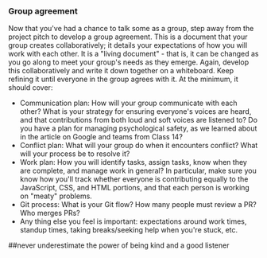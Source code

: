 
### Group agreement
Now that you've had a chance to talk some as a group, step away from the project pitch to develop a group agreement. This is a document that your group creates collaboratively; it details your expectations of how you will work with each other. It is a "living document" - that is, it can be changed as you go along to meet your group's needs as they emerge. Again, develop this collaboratively and write it down together on a whiteboard. Keep refining it until everyone in the group agrees with it. At the minimum, it should cover:
  - Communication plan: How will your group communicate with each other? What is your strategy for ensuring everyone's voices are heard, and that contributions from both loud and soft voices are listened to? Do you have a plan for managing psychological safety, as we learned about in the article on Google and teams from Class 14?
  - Conflict plan: What will your group do when it encounters conflict? What will your process be to resolve it?
  - Work plan: How you will identify tasks, assign tasks, know when they are complete, and manage work in general? In particular, make sure you know how you'll track whether everyone is contributing equally to the JavaScript, CSS, and HTML portions, and that each person is working on "meaty" problems.
  - Git process: What is your Git flow? How many people must review a PR? Who merges PRs?
  - Any thing else you feel is important: expectations around work times, standup times, taking breaks/seeking help when you're stuck, etc.

  ##never underestimate the power of being kind and a good listener 
